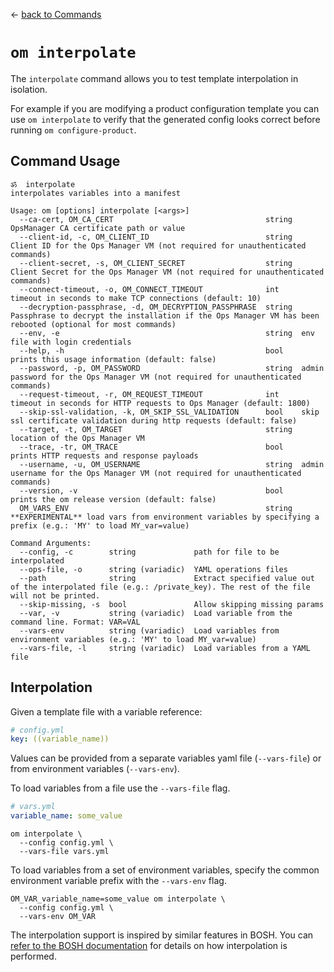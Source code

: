 <!--- This file is autogenerated from the files in docsgenerator/templates/interpolate file --->
&larr; [back to Commands](../README.md)

# `om interpolate`

The `interpolate` command allows you to test template interpolation in
isolation.

For example if you are modifying a product configuration template you can use
`om interpolate` to verify that the generated config looks correct before
running `om configure-product`.

## Command Usage
```
ॐ  interpolate
interpolates variables into a manifest

Usage: om [options] interpolate [<args>]
  --ca-cert, OM_CA_CERT                                  string  OpsManager CA certificate path or value
  --client-id, -c, OM_CLIENT_ID                          string  Client ID for the Ops Manager VM (not required for unauthenticated commands)
  --client-secret, -s, OM_CLIENT_SECRET                  string  Client Secret for the Ops Manager VM (not required for unauthenticated commands)
  --connect-timeout, -o, OM_CONNECT_TIMEOUT              int     timeout in seconds to make TCP connections (default: 10)
  --decryption-passphrase, -d, OM_DECRYPTION_PASSPHRASE  string  Passphrase to decrypt the installation if the Ops Manager VM has been rebooted (optional for most commands)
  --env, -e                                              string  env file with login credentials
  --help, -h                                             bool    prints this usage information (default: false)
  --password, -p, OM_PASSWORD                            string  admin password for the Ops Manager VM (not required for unauthenticated commands)
  --request-timeout, -r, OM_REQUEST_TIMEOUT              int     timeout in seconds for HTTP requests to Ops Manager (default: 1800)
  --skip-ssl-validation, -k, OM_SKIP_SSL_VALIDATION      bool    skip ssl certificate validation during http requests (default: false)
  --target, -t, OM_TARGET                                string  location of the Ops Manager VM
  --trace, -tr, OM_TRACE                                 bool    prints HTTP requests and response payloads
  --username, -u, OM_USERNAME                            string  admin username for the Ops Manager VM (not required for unauthenticated commands)
  --version, -v                                          bool    prints the om release version (default: false)
  OM_VARS_ENV                                            string  **EXPERIMENTAL** load vars from environment variables by specifying a prefix (e.g.: 'MY' to load MY_var=value)

Command Arguments:
  --config, -c        string             path for file to be interpolated
  --ops-file, -o      string (variadic)  YAML operations files
  --path              string             Extract specified value out of the interpolated file (e.g.: /private_key). The rest of the file will not be printed.
  --skip-missing, -s  bool               Allow skipping missing params
  --var, -v           string (variadic)  Load variable from the command line. Format: VAR=VAL
  --vars-env          string (variadic)  Load variables from environment variables (e.g.: 'MY' to load MY_var=value)
  --vars-file, -l     string (variadic)  Load variables from a YAML file

```

## Interpolation

Given a template file with a variable reference:

```yaml
# config.yml
key: ((variable_name))
```

Values can be provided from a separate variables yaml file (`--vars-file`) or from environment variables (`--vars-env`).

To load variables from a file use the `--vars-file` flag.

```yaml
# vars.yml
variable_name: some_value
```

```
om interpolate \
  --config config.yml \
  --vars-file vars.yml
```

To load variables from a set of environment variables, specify the common
environment variable prefix with the `--vars-env` flag.

```
OM_VAR_variable_name=some_value om interpolate \
  --config config.yml \
  --vars-env OM_VAR
```

The interpolation support is inspired by similar features in BOSH. You can
[refer to the BOSH documentation](https://bosh.io/docs/cli-int/) for details on how interpolation
is performed.